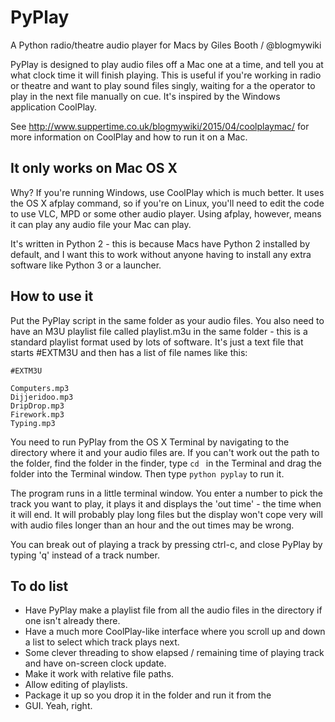 # PyPlay
A Python radio/theatre audio player for Macs by Giles Booth / @blogmywiki

PyPlay is designed to play audio files off a Mac one at a time, and tell you at what clock time it will finish playing. This is useful if you're working in radio or theatre and want to play sound files singly, waiting for a the operator to play in the next file manually on cue. It's inspired by the Windows application CoolPlay.

See http://www.suppertime.co.uk/blogmywiki/2015/04/coolplaymac/ for more information on CoolPlay and how to run it on a Mac.

It only works on Mac OS X
-------------------------
Why?
If you're running Windows, use CoolPlay which is much better.
It uses the OS X afplay command, so if you're on Linux, you'll need to edit the code to use VLC, MPD or some other audio player. Using afplay, however, means it can play any audio file your Mac can play.

It's written in Python 2 - this is because Macs have Python 2 installed by default, and I want this to work without anyone having to install any extra software like Python 3 or a launcher.

How to use it
-------------
Put the PyPlay script in the same folder as your audio files. You also need to have an M3U playlist file called playlist.m3u in the same folder - this is a standard playlist format used by lots of software. It's just a text file that starts #EXTM3U and then has a list of file names like this:

    #EXTM3U

    Computers.mp3
    Dijjeridoo.mp3
    DripDrop.mp3
    Firework.mp3
    Typing.mp3

You need to run PyPlay from the OS X Terminal by navigating to the directory where it and your audio files are. If you can't work out the path to the folder, find the folder in the finder, type `cd ` in the Terminal and drag the folder into the Terminal window. Then type `python pyplay` to run it.

The program runs in a little terminal window. You enter a number to pick the track you want to play, it plays it and displays the 'out time' - the time when it will end. It will probably play long files but the display won't cope very will with audio files longer than an hour and the out times may be wrong.

You can break out of playing a track by pressing ctrl-c, and close PyPlay by typing 'q' instead of a track number.

To do list
----------
- Have PyPlay make a playlist file from all the audio files in the directory if one isn't already there.
- Have a much more CoolPlay-like interface where you scroll up and down a list to select which track plays next.
- Some clever threading to show elapsed / remaining time of playing track and have on-screen clock update.
- Make it work with relative file paths.
- Allow editing of playlists.
- Package it up so you drop it in the folder and run it from the 
- GUI. Yeah, right.
